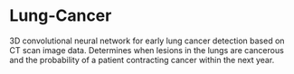 # Lung-Cancer

3D convolutional neural network for early lung cancer detection based on CT scan image data. Determines when lesions in the lungs are cancerous and the probability of a patient contracting cancer within the next year.
